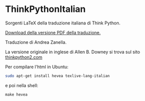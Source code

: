 # ThinkPythonItalian
Sorgenti LaTeX della traduzione italiana di Think Python.

[Download della versione PDF della traduzione.](https://github.com/AllenDowney/ThinkPythonItalian/blob/master/thinkpython_italian.pdf)

Traduzione di Andrea Zanella.

La versione originale in inglese di Allen B. Downey si trova sul sito [thinkpython2.com](http://thinkpython2.com)


Per compilare l'html in Ubuntu:

```bash
sudo apt-get install hevea texlive-lang-italian

```

e poi nella shell:

```
make hevea
```



